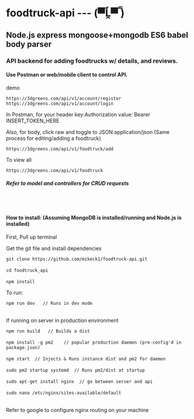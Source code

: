 # foodtruck-api  --- (▀̿Ĺ̯▀̿ ̿)
<h2>Node.js express mongoose+mongodb ES6 babel body parser</h2>
<h3>API backend for adding foodtrucks w/ details, and reviews.</h3>
<h4>Use Postman or web/mobile client to control API.</h4>
<p>demo</p>
<code>https://3dgreens.com/api/v1/account/register</code>
<code>https://3dgreens.com/api/v1/account/login</code>
<p>In Postman, for your header key:Authorization value: Bearer INSERT_TOKEN_HERE</p>
<p>Also, for body, click raw and toggle to JSON application/json (Same process for editing/adding a foodtruck)</p>
<code>https://3dgreens.com/api/v1/foodtruck/add</code>
<p>To view all</p>
<code>https://3dgreens.com/api/v1/foodtruck</code>
<h5>Refer to model and controllers for CRUD requests</h5>
<br></br>
<h4>How to install: (Assuming MongoDB is installed/running and Node.js is installed)</h4>
<p>First, Pull up terminal</p>
<p>Get the git file and install dependencies</p>
<code>git clone https://github.com/mikeck1/foodtruck-api.git</code><br></br>
<code>cd foodtruck_api</code><br></br>
<code>npm install</code>
<p>To run:</p>
<code>npm run dev   // Runs in dev mode</code>
<br></br>
<p>If running on server in production environment</p>
<code>npm run build   // Builds a dist</code><br></br>
<code>npm install -g pm2    // popular production daemon (pre-config'd in package.json)</code><br></br>
<code>npm start  // Injects & Runs instance dist and pm2 for daemon</code><br></br>
<code>sudo pm2 startup systemd  // Runs pm2/dist at startup</code><br></br>
<code>sudo apt-get install nginx  // go between server and api</code><br></br>
<code>sudo nano /etc/nginx/sites-available/default</code><br></br>
<p>Refer to google to configure nginx routing on your machine</p><br></br>

<code></code><br></br>
